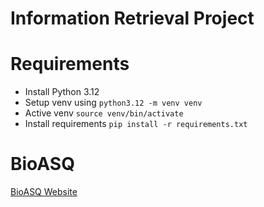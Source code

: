 # Information Retrieval Project

# Requirements
- Install Python 3.12
- Setup venv using `python3.12 -m venv venv`
- Active venv `source venv/bin/activate`
- Install requirements `pip install -r requirements.txt`

# BioASQ
[BioASQ Website](https://www.bioasq.org/participate/challenges_year_12)

